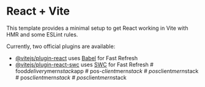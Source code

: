 # React + Vite

This template provides a minimal setup to get React working in Vite with HMR and some ESLint rules.

Currently, two official plugins are available:

- [@vitejs/plugin-react](https://github.com/vitejs/vite-plugin-react/blob/main/packages/plugin-react/README.md) uses [Babel](https://babeljs.io/) for Fast Refresh
- [@vitejs/plugin-react-swc](https://github.com/vitejs/vite-plugin-react-swc) uses [SWC](https://swc.rs/) for Fast Refresh
#   f o o d _ d e l i v e r y _ m e r n _ s t a c k _ a p p  
 #   p o s _ - c l i e n t _ m e r n _ s t a c k  
 #   p o s _ c l i e n t _ m e r n _ s t a c k  
 #   p o s _ c l i e n t _ m e r n _ s t a c k  
 #   p o s _ c l i e n t _ m e r n _ s t a c k  
 